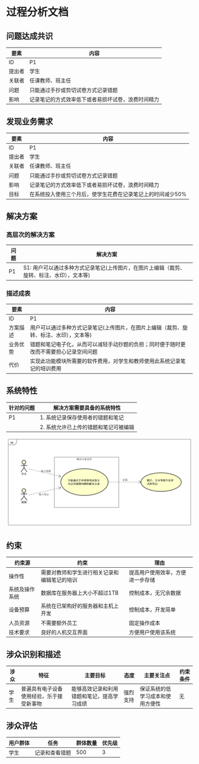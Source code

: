 # 过程分析文档

## 问题达成共识

| 要素 | 内容 |
| --- | --- |
| ID | P1 |
| 提出者 | 学生 |
| 关联者 | 任课教师、班主任 |
| 问题 | 只能通过手抄或剪切试卷方式记录错题 |
| 影响 | 记录笔记的方式效率低下或者易损坏试卷，浪费时间精力 |

## 发现业务需求

| 要素 | 内容 |
| --- | --- |
| ID | P1 |
| 提出者 | 学生 |
| 关联者 | 任课教师、班主任 |
| 问题 | 只能通过手抄或剪切试卷方式记录错题 |
| 影响 | 记录笔记的方式效率低下或者易损坏试卷，浪费时间精力 |
| 目标 | 在系统投入使用三个月后，使学生花费在记录笔记上的时间减少50% |

## 解决方案

### 高层次的解决方案

| 问题 | 解决方案 |
| --- | --- |
| P1 | S1: 用户可以通过多种方式记录笔记(上传图片，在图片上编辑（裁剪、旋转、标注、水印），文本等) |

### 描述成表

| 要素 | 内容 |
| --- | --- |
| ID | P1 |
| 方案描述 | 用户可以通过多种方式记录笔记(上传图片，在图片上编辑（裁剪、旋转、标注、水印），文本等) |
| 业务优势 | 错题和笔记电子化，从而可以减轻手动抄题的负担；同时便于随时更改而不需要担心记录空间问题 |
| 代价 | 实现此功能模块所需要的软件费用，对学生和教师使用此系统记录笔记的培训费用 |

## 系统特性

| 针对的问题 | 解决方案需要具备的系统特性 |
| --- | --- |
| P1 | 1. 系统记录保存使用者的错题和笔记 |
| | 2. 系统允许已上传的错题和笔记可被编辑 |

![P1信息流输入输出](P1信息流.png)

## 约束

| 约束源 | 约束 | 理由 |
| --- | --- | --- |
| 操作性 | 需要对教师和学生进行相关记录和编辑笔记的培训 | 提高用户使用效率，方便进一步存储 |
| 系统及操作系统 | 数据库在服务器上大小不超过1TB | 控制成本，无冗余数据 |
| 设备预算 | 系统在已架构好的服务器和主机上开发 | 控制成本，开发简单 |
| 人员资源 | 不需要额外员工 | 固定操作成本 |
| 技术要求 | 良好的人机交互界面 | 方便用户使用该系统 |

## 涉众识别和描述

| 涉众 | 特征 | 主要目标 | 态度 | 主要关注点 | 约束条件 |
| --- | --- | --- | --- | --- | --- |
| 学生 | 普遍具有电子设备使用经验，乐于接受新事物 | 能够高效记录和利用错题和笔记，提高学习成绩 | 强烈支持 | 保证系统的低学习成本和使用方便性 | 无 |

## 涉众评估

| 用户群体 | 任务 | 群体数量 | 优先级 |
| --- | --- | --- | --- |
| 学生 | 记录和查看错题 | 500 | 3 |
